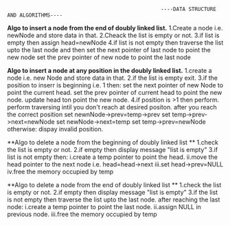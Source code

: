                                                       ----DATA STRUCTURE AND ALGORITHMS----
**Algo to insert a node from the end of doubly linked list.**
1.Create a node i.e. newNode and store data in that.
2.Cheack the list is empty or not.
3.if list is empty then 
     assign head=newNode
4.if list is not empty then 
  traverse the list upto the last node and then 
  set the next pointer of last node to point the new node
  set the prev pointer of new node to point the last node 

**Algo to insert a node at any position in the doubly linked list.**
1.create a node i.e. new Node and store data in that.
2.if the list is empty exit.
3.if the position to inserr is beginning i.e. 1 then:
    set the next pointer of new Node to point the current head.
    set the prev pointer of current head to point the new node.
    update head ton point the new node.
4.if position is >1 then perform.
  perform traversing intil you don't reach at desired positon.
  after you reach the correct position 
    set newnNode->prev=temp->prev
    set temp->prev->next=newNode
    set newNode->next=temp
    set temp->prev=newNode
 otherwise:
    dispay invalid position.

**Algo to delete a node from the beginning of doubly linked list **
1.check the list is empty or not.
2.if empty then display message "list is empty"
3.if list is not empty then:
  i.create a temp pointer to point the head.
  ii.move the head pointer to the next node i.e. head=head->next
  iii.set head->prev=NULL
  iv.free the memory occupied by temp

**Algo to delete a node from the end of doubly linked list **
1.check the list is empty or not.
2.if empty then display message "list is empty"
3.if the list is not empty then traverse the list upto the last node.
  after reaching the last node:
    i.create a temp pointer to point the last node.
    ii.assign NULL in previous node.
    iii.free the memory occupied by temp


